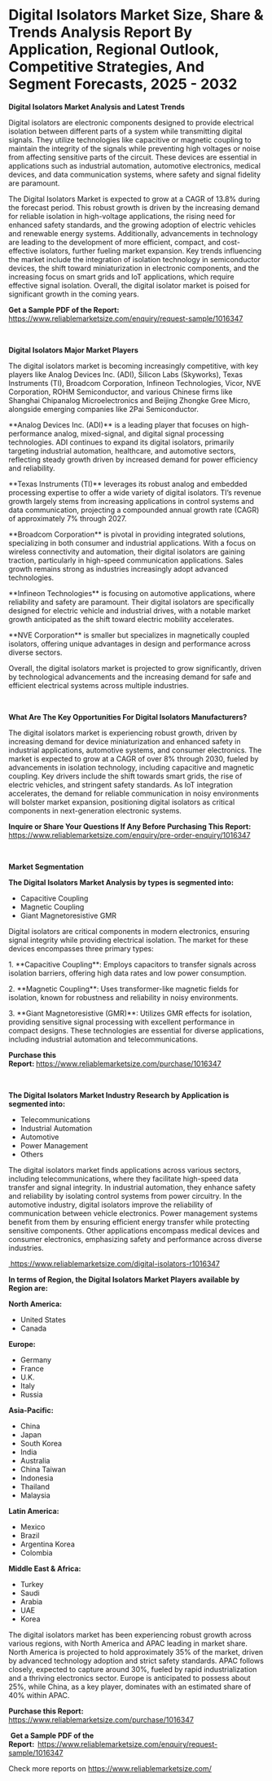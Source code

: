 <p><h1>Digital Isolators Market Size, Share & Trends Analysis Report By Application, Regional Outlook, Competitive Strategies, And Segment Forecasts, 2025 - 2032</h1></p><p><strong>Digital Isolators Market Analysis and Latest Trends</strong></p>
<p><p>Digital isolators are electronic components designed to provide electrical isolation between different parts of a system while transmitting digital signals. They utilize technologies like capacitive or magnetic coupling to maintain the integrity of the signals while preventing high voltages or noise from affecting sensitive parts of the circuit. These devices are essential in applications such as industrial automation, automotive electronics, medical devices, and data communication systems, where safety and signal fidelity are paramount.</p><p>The Digital Isolators Market is expected to grow at a CAGR of 13.8% during the forecast period. This robust growth is driven by the increasing demand for reliable isolation in high-voltage applications, the rising need for enhanced safety standards, and the growing adoption of electric vehicles and renewable energy systems. Additionally, advancements in technology are leading to the development of more efficient, compact, and cost-effective isolators, further fueling market expansion. Key trends influencing the market include the integration of isolation technology in semiconductor devices, the shift toward miniaturization in electronic components, and the increasing focus on smart grids and IoT applications, which require effective signal isolation. Overall, the digital isolator market is poised for significant growth in the coming years.</p></p>
<p><strong>Get a Sample PDF of the Report:&nbsp;</strong> <a href="https://www.reliablemarketsize.com/enquiry/request-sample/1016347?utm_campaign=3564&utm_medium=2&utm_source=Github&utm_content=ia&utm_term=06042025&utm_id=digital-isolators">https://www.reliablemarketsize.com/enquiry/request-sample/1016347</a></p>
<p>&nbsp;</p>
<p><strong>Digital Isolators Major Market Players</strong></p>
<p><p>The digital isolators market is becoming increasingly competitive, with key players like Analog Devices Inc. (ADI), Silicon Labs (Skyworks), Texas Instruments (TI), Broadcom Corporation, Infineon Technologies, Vicor, NVE Corporation, ROHM Semiconductor, and various Chinese firms like Shanghai Chipanalog Microelectronics and Beijing Zhongke Gree Micro, alongside emerging companies like 2Pai Semiconductor.</p><p>**Analog Devices Inc. (ADI)** is a leading player that focuses on high-performance analog, mixed-signal, and digital signal processing technologies. ADI continues to expand its digital isolators, primarily targeting industrial automation, healthcare, and automotive sectors, reflecting steady growth driven by increased demand for power efficiency and reliability.</p><p>**Texas Instruments (TI)** leverages its robust analog and embedded processing expertise to offer a wide variety of digital isolators. TI’s revenue growth largely stems from increasing applications in control systems and data communication, projecting a compounded annual growth rate (CAGR) of approximately 7% through 2027.</p><p>**Broadcom Corporation** is pivotal in providing integrated solutions, specializing in both consumer and industrial applications. With a focus on wireless connectivity and automation, their digital isolators are gaining traction, particularly in high-speed communication applications. Sales growth remains strong as industries increasingly adopt advanced technologies.</p><p>**Infineon Technologies** is focusing on automotive applications, where reliability and safety are paramount. Their digital isolators are specifically designed for electric vehicle and industrial drives, with a notable market growth anticipated as the shift toward electric mobility accelerates.</p><p>**NVE Corporation** is smaller but specializes in magnetically coupled isolators, offering unique advantages in design and performance across diverse sectors. </p><p>Overall, the digital isolators market is projected to grow significantly, driven by technological advancements and the increasing demand for safe and efficient electrical systems across multiple industries.</p></p>
<p>&nbsp;</p>
<p><strong>What Are The Key Opportunities For Digital Isolators Manufacturers?</strong></p>
<p><p>The digital isolators market is experiencing robust growth, driven by increasing demand for device miniaturization and enhanced safety in industrial applications, automotive systems, and consumer electronics. The market is expected to grow at a CAGR of over 8% through 2030, fueled by advancements in isolation technology, including capacitive and magnetic coupling. Key drivers include the shift towards smart grids, the rise of electric vehicles, and stringent safety standards. As IoT integration accelerates, the demand for reliable communication in noisy environments will bolster market expansion, positioning digital isolators as critical components in next-generation electronic systems.</p></p>
<p><strong>Inquire or Share Your Questions If Any Before Purchasing This Report:</strong> <a href="https://www.reliablemarketsize.com/enquiry/pre-order-enquiry/1016347?utm_campaign=3564&utm_medium=2&utm_source=Github&utm_content=ia&utm_term=06042025&utm_id=digital-isolators">https://www.reliablemarketsize.com/enquiry/pre-order-enquiry/1016347</a></p>
<p>&nbsp;</p>
<p><strong>Market Segmentation</strong></p>
<p><strong>The Digital Isolators Market Analysis by types is segmented into:</strong></p>
<p><ul><li>Capacitive Coupling</li><li>Magnetic Coupling</li><li>Giant Magnetoresistive GMR</li></ul></p>
<p><p>Digital isolators are critical components in modern electronics, ensuring signal integrity while providing electrical isolation. The market for these devices encompasses three primary types: </p><p>1. **Capacitive Coupling**: Employs capacitors to transfer signals across isolation barriers, offering high data rates and low power consumption.</p><p>   </p><p>2. **Magnetic Coupling**: Uses transformer-like magnetic fields for isolation, known for robustness and reliability in noisy environments.</p><p>3. **Giant Magnetoresistive (GMR)**: Utilizes GMR effects for isolation, providing sensitive signal processing with excellent performance in compact designs. These technologies are essential for diverse applications, including industrial automation and telecommunications.</p></p>
<p><strong>Purchase this Report:&nbsp;</strong><a href="https://www.reliablemarketsize.com/purchase/1016347?utm_campaign=3564&utm_medium=2&utm_source=Github&utm_content=ia&utm_term=06042025&utm_id=digital-isolators">https://www.reliablemarketsize.com/purchase/1016347</a></p>
<p>&nbsp;</p>
<p><strong>The Digital Isolators Market Industry Research by Application is segmented into:</strong></p>
<p><ul><li>Telecommunications</li><li>Industrial Automation</li><li>Automotive</li><li>Power Management</li><li>Others</li></ul></p>
<p><p>The digital isolators market finds applications across various sectors, including telecommunications, where they facilitate high-speed data transfer and signal integrity. In industrial automation, they enhance safety and reliability by isolating control systems from power circuitry. In the automotive industry, digital isolators improve the reliability of communication between vehicle electronics. Power management systems benefit from them by ensuring efficient energy transfer while protecting sensitive components. Other applications encompass medical devices and consumer electronics, emphasizing safety and performance across diverse industries.</p></p>
<p><a href="https://www.reliablemarketsize.com/digital-isolators-r1016347?utm_campaign=3564&utm_medium=2&utm_source=Github&utm_content=ia&utm_term=06042025&utm_id=digital-isolators">&nbsp;https://www.reliablemarketsize.com/digital-isolators-r1016347</a></p>
<p><strong>In terms of Region, the Digital Isolators Market Players available by Region are:</strong></p>
<p>
    <p> <strong> North America: </strong>
        <ul>
            <li>United States</li>
            <li>Canada</li>
        </ul>
        </p> 
    <p> <strong> Europe: </strong>
        <ul>
            <li>Germany</li>
            <li>France</li>
            <li>U.K.</li>
            <li>Italy</li>
            <li>Russia</li>
        </ul>
        </p> 
    <p> <strong> Asia-Pacific: </strong>
        <ul>
            <li>China</li>
            <li>Japan</li>
            <li>South Korea</li>
            <li>India</li>
            <li>Australia</li>
            <li>China Taiwan</li>
            <li>Indonesia</li>
            <li>Thailand</li>
            <li>Malaysia</li>
        </ul>
        </p> 
    <p> <strong> Latin America: </strong>
        <ul>
            <li>Mexico</li>
            <li>Brazil</li>
            <li>Argentina Korea</li>
            <li>Colombia</li>
        </ul>
        </p> 
    <p> <strong> Middle East & Africa: </strong>
        <ul>
            <li>Turkey</li>
            <li>Saudi</li>
            <li>Arabia</li>
            <li>UAE</li>
            <li>Korea</li>
        </ul>
    </p>
    </p>
<p><p>The digital isolators market has been experiencing robust growth across various regions, with North America and APAC leading in market share. North America is projected to hold approximately 35% of the market, driven by advanced technology adoption and strict safety standards. APAC follows closely, expected to capture around 30%, fueled by rapid industrialization and a thriving electronics sector. Europe is anticipated to possess about 25%, while China, as a key player, dominates with an estimated share of 40% within APAC.</p></p>
<p><strong>Purchase this Report: </strong><a href="https://www.reliablemarketsize.com/purchase/1016347?utm_campaign=3564&utm_medium=2&utm_source=Github&utm_content=ia&utm_term=06042025&utm_id=digital-isolators">https://www.reliablemarketsize.com/purchase/1016347</a></p>
<p>&nbsp;<strong>Get a Sample PDF of the Report:&nbsp;&nbsp;</strong><a href="https://www.reliablemarketsize.com/enquiry/request-sample/1016347?utm_campaign=3564&utm_medium=2&utm_source=Github&utm_content=ia&utm_term=06042025&utm_id=digital-isolators">https://www.reliablemarketsize.com/enquiry/request-sample/1016347</a></p>
<p><strong></strong></p>
<p>Check more reports on <a href="https://www.reliablemarketsize.com/?utm_campaign=3564&utm_medium=2&utm_source=Github&utm_content=ia&utm_term=06042025&utm_id=digital-isolators">https://www.reliablemarketsize.com/</a></p>